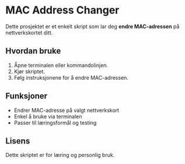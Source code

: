 # MAC Address Changer

Dette prosjektet er et enkelt skript som lar deg **endre MAC-adressen** på nettverkskortet ditt.

## Hvordan bruke
1. Åpne terminalen eller kommandolinjen.
2. Kjør skriptet.
3. Følg instruksjonene for å endre MAC-adressen.

## Funksjoner
- Endrer MAC-adresse på valgt nettverkskort
- Enkel å bruke via terminalen
- Passer til læringsformål og testing


## Lisens
Dette skriptet er for læring og personlig bruk.
